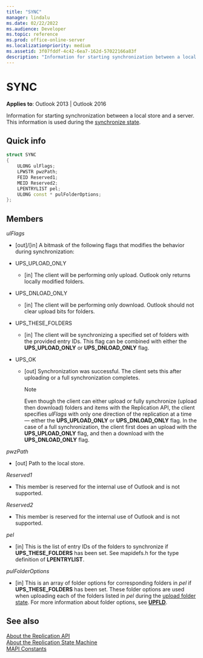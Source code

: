 ```yaml
---
title: "SYNC" 
manager: lindalu
ms.date: 02/22/2022
ms.audience: Developer
ms.topic: reference
ms.prod: office-online-server
ms.localizationpriority: medium
ms.assetid: 3f07fddf-4c42-6ea7-162d-57022166a83f
description: "Information for starting synchronization between a local store and a server."
---
```


# SYNC

**Applies to**: Outlook 2013 | Outlook 2016
  
Information for starting synchronization between a local store and a server. This information is used during the [synchronize state](synchronize-state.md).
  
## Quick info

```cpp
struct SYNC 
{ 
    ULONG ulFlags; 
    LPWSTR pwzPath; 
    FEID Reserved1; 
    MEID Reserved2; 
    LPENTRYLIST pel; 
    ULONG const * pulFolderOptions; 
};
```

## Members

 _ulFlags_
  
- [out]/[in] A bitmask of the following flags that modifies the behavior during synchronization:

- UPS_UPLOAD_ONLY

  - [in] The client will be performing only upload. Outlook only returns locally modified folders.

- UPS_DNLOAD_ONLY

  - [in] The client will be performing only download. Outlook should not clear upload bits for folders.

- UPS_THESE_FOLDERS

  - [in] The client will be synchronizing a specified set of folders with the provided entry IDs. This flag can be combined with either the **UPS_UPLOAD_ONLY** or **UPS_DNLOAD_ONLY** flag.

- UPS_OK

  - [out] Synchronization was successful. The client sets this after uploading or a full synchronization completes.

      > [!NOTE]
      > Even though the client can either upload or fully synchronize (upload then download) folders and items with the Replication API, the client specifies *ulFlags* with only one direction of the replication at a time — either the **UPS_UPLOAD_ONLY** or **UPS_DNLOAD_ONLY** flag. In the case of a full synchronization, the client first does an upload with the **UPS_UPLOAD_ONLY** flag, and then a download with the **UPS_DNLOAD_ONLY** flag. 
  
 _pwzPath_
  
- [out] Path to the local store.

 _Reserved1_
  
- This member is reserved for the internal use of Outlook and is not supported.

 _Reserved2_
  
- This member is reserved for the internal use of Outlook and is not supported.

 _pel_
  
- [in] This is the list of entry IDs of the folders to synchronize if **UPS_THESE_FOLDERS** has been set. See mapidefs.h for the type definition of **LPENTRYLIST**.

 _pulFolderOptions_
  
- [in] This is an array of folder options for corresponding folders in _pel_ if **UPS_THESE_FOLDERS** has been set. These folder options are used when uploading each of the folders listed in *pel* during the [upload folder state](upload-folder-state.md). For more information about folder options, see **[UPFLD](upfld.md)**.

## See also

[About the Replication API](about-the-replication-api.md)  
[About the Replication State Machine](about-the-replication-state-machine.md)  
[MAPI Constants](mapi-constants.md)
